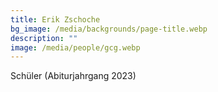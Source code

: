 ```yaml
---
title: Erik Zschoche
bg_image: /media/backgrounds/page-title.webp
description: ""
image: /media/people/gcg.webp
---
```

Schüler (Abiturjahrgang 2023)
